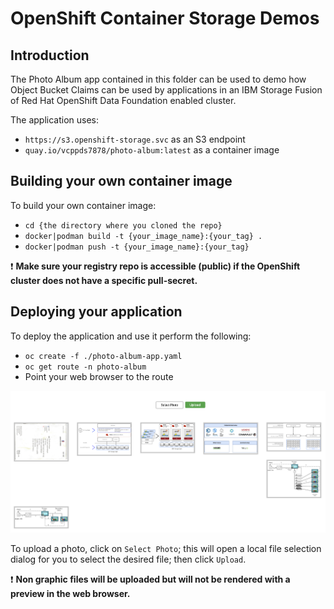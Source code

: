 # OpenShift Container Storage Demos

## Introduction

The Photo Album app contained in this folder can be used to demo
how Object Bucket Claims can be used by applications in an IBM Storage Fusion
of Red Hat OpenShift Data Foundation enabled cluster.

The application uses:

* `https://s3.openshift-storage.svc` as an S3 endpoint
* `quay.io/vcppds7878/photo-album:latest` as a container image

## Building your own container image

To build your own container image:

* `cd {the directory where you cloned the repo}`
* `docker|podman build -t {your_image_name}:{your_tag} .`
* `docker|podman push -t {your_image_name}:{your_tag}`

:exclamation: __Make sure your registry repo is accessible (public) if the OpenShift cluster does not have a specific pull-secret.__

## Deploying your application

To deploy the application and use it perform the following:

* `oc create -f ./photo-album-app.yaml`
* `oc get route -n photo-album`
* Point your web browser to the route

![Photo Album Web Page](photo-album-ui.png)

To upload a photo, click on `Select Photo`; this will open a local file selection dialog for you to
select the desired file; then click `Upload`.

:exclamation: __Non graphic files will be uploaded but will not be rendered with a preview in the web browser.__

